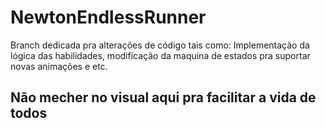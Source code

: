 # NewtonEndlessRunner

Branch dedicada pra alterações de código tais como: Implementação da lógica das habilidades, modificação da maquina de estados pra suportar novas animações e etc.

## Não mecher no visual aqui pra facilitar a vida de todos

